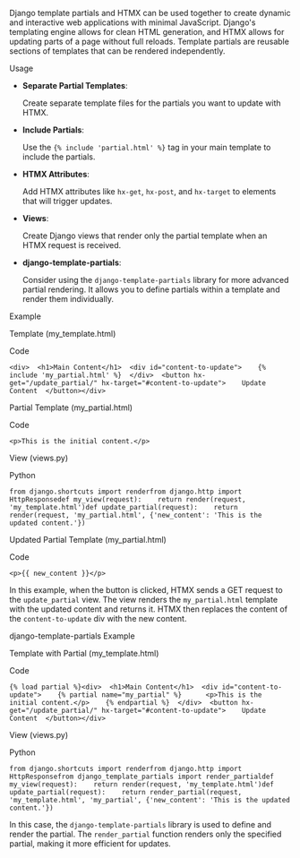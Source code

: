 Django template partials and HTMX can be used together to create dynamic and interactive web applications with minimal JavaScript. Django's templating engine allows for clean HTML generation, and HTMX allows for updating parts of a page without full reloads. Template partials are reusable sections of templates that can be rendered independently.

Usage

- **Separate Partial Templates**:
    
    Create separate template files for the partials you want to update with HTMX.
    
- **Include Partials**:
    
    Use the `{% include 'partial.html' %}` tag in your main template to include the partials.
    
- **HTMX Attributes**:
    
    Add HTMX attributes like `hx-get`, `hx-post`, and `hx-target` to elements that will trigger updates.
    
- **Views**:
    
    Create Django views that render only the partial template when an HTMX request is received.
    
- **django-template-partials**:
    
    Consider using the `django-template-partials` library for more advanced partial rendering. It allows you to define partials within a template and render them individually.
    

Example

Template (my_template.html)

Code

```
<div>  <h1>Main Content</h1>  <div id="content-to-update">    {% include 'my_partial.html' %}  </div>  <button hx-get="/update_partial/" hx-target="#content-to-update">    Update Content  </button></div>
```

Partial Template (my_partial.html)

Code

```
<p>This is the initial content.</p>
```

View (views.py)

Python

```
from django.shortcuts import renderfrom django.http import HttpResponsedef my_view(request):    return render(request, 'my_template.html')def update_partial(request):    return render(request, 'my_partial.html', {'new_content': 'This is the updated content.'})
```

Updated Partial Template (my_partial.html)

Code

```
<p>{{ new_content }}</p>
```

In this example, when the button is clicked, HTMX sends a GET request to the `update_partial` view. The view renders the `my_partial.html` template with the updated content and returns it. HTMX then replaces the content of the `content-to-update` div with the new content.

django-template-partials Example

Template with Partial (my_template.html)

Code

```
{% load partial %}<div>  <h1>Main Content</h1>  <div id="content-to-update">    {% partial name="my_partial" %}      <p>This is the initial content.</p>    {% endpartial %}  </div>  <button hx-get="/update_partial/" hx-target="#content-to-update">    Update Content  </button></div>
```

View (views.py)

Python

```
from django.shortcuts import renderfrom django.http import HttpResponsefrom django_template_partials import render_partialdef my_view(request):    return render(request, 'my_template.html')def update_partial(request):    return render_partial(request, 'my_template.html', 'my_partial', {'new_content': 'This is the updated content.'})
```

In this case, the `django-template-partials` library is used to define and render the partial. The `render_partial` function renders only the specified partial, making it more efficient for updates.